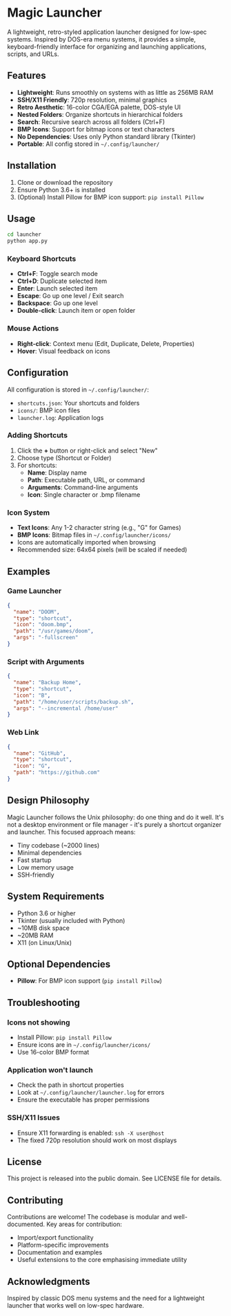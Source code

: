 # Magic Launcher

A lightweight, retro-styled application launcher designed for low-spec systems. Inspired by DOS-era menu systems, it provides a simple, keyboard-friendly interface for organizing and launching applications, scripts, and URLs.

## Features

- **Lightweight**: Runs smoothly on systems with as little as 256MB RAM
- **SSH/X11 Friendly**: 720p resolution, minimal graphics
- **Retro Aesthetic**: 16-color CGA/EGA palette, DOS-style UI
- **Nested Folders**: Organize shortcuts in hierarchical folders
- **Search**: Recursive search across all folders (Ctrl+F)
- **BMP Icons**: Support for bitmap icons or text characters
- **No Dependencies**: Uses only Python standard library (Tkinter)
- **Portable**: All config stored in `~/.config/launcher/`

## Installation

1. Clone or download the repository
2. Ensure Python 3.6+ is installed
3. (Optional) Install Pillow for BMP icon support: `pip install Pillow`

## Usage

```bash
cd launcher
python app.py
```

### Keyboard Shortcuts

- **Ctrl+F**: Toggle search mode
- **Ctrl+D**: Duplicate selected item  
- **Enter**: Launch selected item
- **Escape**: Go up one level / Exit search
- **Backspace**: Go up one level
- **Double-click**: Launch item or open folder

### Mouse Actions

- **Right-click**: Context menu (Edit, Duplicate, Delete, Properties)
- **Hover**: Visual feedback on icons

## Configuration

All configuration is stored in `~/.config/launcher/`:

- `shortcuts.json`: Your shortcuts and folders
- `icons/`: BMP icon files
- `launcher.log`: Application logs

### Adding Shortcuts

1. Click the **+** button or right-click and select "New"
2. Choose type (Shortcut or Folder)
3. For shortcuts:
   - **Name**: Display name
   - **Path**: Executable path, URL, or command
   - **Arguments**: Command-line arguments
   - **Icon**: Single character or .bmp filename

### Icon System

- **Text Icons**: Any 1-2 character string (e.g., "G" for Games)
- **BMP Icons**: Bitmap files in `~/.config/launcher/icons/`
- Icons are automatically imported when browsing
- Recommended size: 64x64 pixels (will be scaled if needed)

## Examples

### Game Launcher
```json
{
  "name": "DOOM",
  "type": "shortcut",
  "icon": "doom.bmp",
  "path": "/usr/games/doom",
  "args": "-fullscreen"
}
```

### Script with Arguments
```json
{
  "name": "Backup Home",
  "type": "shortcut", 
  "icon": "B",
  "path": "/home/user/scripts/backup.sh",
  "args": "--incremental /home/user"
}
```

### Web Link
```json
{
  "name": "GitHub",
  "type": "shortcut",
  "icon": "G",
  "path": "https://github.com"
}
```

## Design Philosophy

Magic Launcher follows the Unix philosophy: do one thing and do it well. It's not a desktop environment or file manager - it's purely a shortcut organizer and launcher. This focused approach means:

- Tiny codebase (~2000 lines)
- Minimal dependencies
- Fast startup
- Low memory usage
- SSH-friendly

## System Requirements

- Python 3.6 or higher
- Tkinter (usually included with Python)
- ~10MB disk space
- ~20MB RAM
- X11 (on Linux/Unix)

## Optional Dependencies

- **Pillow**: For BMP icon support (`pip install Pillow`)

## Troubleshooting

### Icons not showing
- Install Pillow: `pip install Pillow`
- Ensure icons are in `~/.config/launcher/icons/`
- Use 16-color BMP format

### Application won't launch
- Check the path in shortcut properties
- Look at `~/.config/launcher/launcher.log` for errors
- Ensure the executable has proper permissions

### SSH/X11 Issues
- Ensure X11 forwarding is enabled: `ssh -X user@host`
- The fixed 720p resolution should work on most displays

## License

This project is released into the public domain. See LICENSE file for details.

## Contributing

Contributions are welcome! The codebase is modular and well-documented. Key areas for contribution:

- Import/export functionality  
- Platform-specific improvements
- Documentation and examples
- Useful extensions to the core emphasising immediate utility

## Acknowledgments

Inspired by classic DOS menu systems and the need for a lightweight launcher that works well on low-spec hardware.